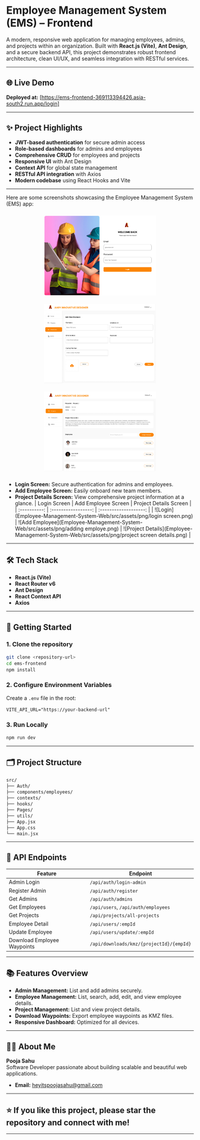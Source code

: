 # Employee Management System (EMS) – Frontend

A modern, responsive web application for managing employees, admins, and projects within an organization. Built with **React.js (Vite)**, **Ant Design**, and a secure backend API, this project demonstrates robust frontend architecture, clean UI/UX, and seamless integration with RESTful services.

---

## 🌐 Live Demo

**Deployed at:** [https://ems-frontend-369113394426.asia-south2.run.app/login]

---

## ✨ Project Highlights

- **JWT-based authentication** for secure admin access
- **Role-based dashboards** for admins and employees
- **Comprehensive CRUD** for employees and projects
- **Responsive UI** with Ant Design
- **Context API** for global state management
- **RESTful API integration** with Axios
- **Modern codebase** using React Hooks and Vite

---

Here are some screenshots showcasing the Employee Management System (EMS) app:

<div align="center">
   <img src="Employee-Management-System-Web/src/assets/png/login screen.png" alt="Login Screen" width="300" style="margin: 10px;"/>
   <img src="Employee-Management-System-Web/src/assets/png/adding employe.png" alt="Add Employee Screen" width="300" style="margin: 10px;"/>
   <img src="Employee-Management-System-Web/src/assets/png/project screen details.png" alt="Project Details Screen" width="300" style="margin: 10px;"/>
</div>

- **Login Screen:** Secure authentication for admins and employees.
- **Add Employee Screen:** Easily onboard new team members.
- **Project Details Screen:** View comprehensive project information at a glance.
  | Login Screen | Add Employee Screen | Project Details Screen |
  | :----------: | :-----------------: | :-------------------: |
  | ![Login](Employee-Management-System-Web/src/assets/png/login screen.png) | ![Add Employee](Employee-Management-System-Web/src/assets/png/adding employe.png) | ![Project Details](Employee-Management-System-Web/src/assets/png/project screen details.png) |

---

## 🛠️ Tech Stack

- **React.js (Vite)**
- **React Router v6**
- **Ant Design**
- **React Context API**
- **Axios**

---

## 🚀 Getting Started

### 1. Clone the repository

```bash
git clone <repository-url>
cd ems-frontend
npm install
```

### 2. Configure Environment Variables

Create a `.env` file in the root:

```
VITE_API_URL="https://your-backend-url"
```

### 3. Run Locally

```bash
npm run dev
```

---

## 🗂️ Project Structure

```
src/
├── Auth/
├── components/employees/
├── contexts/
├── hooks/
├── Pages/
├── utils/
├── App.jsx
├── App.css
└── main.jsx
```

---

## 🔗 API Endpoints

| Feature                     | Endpoint                                 |
| --------------------------- | ---------------------------------------- |
| Admin Login                 | `/api/auth/login-admin`                  |
| Register Admin              | `/api/auth/register`                     |
| Get Admins                  | `/api/auth/admins`                       |
| Get Employees               | `/api/users`, `/api/auth/employees`      |
| Get Projects                | `/api/projects/all-projects`             |
| Employee Detail             | `/api/users/:empId`                      |
| Update Employee             | `/api/users/update/:empId`               |
| Download Employee Waypoints | `/api/downloads/kmz/{projectId}/{empId}` |

---

## 📚 Features Overview

- **Admin Management:** List and add admins securely.
- **Employee Management:** List, search, add, edit, and view employee details.
- **Project Management:** List and view project details.
- **Download Waypoints:** Export employee waypoints as KMZ files.
- **Responsive Dashboard:** Optimized for all devices.

---

## 🙋‍♂️ About Me

**Pooja Sahu**  
Software Developer passionate about building scalable and beautiful web applications.

- **Email:** heyitspoojasahu@gmail.com

---

## ⭐️ If you like this project, please star the repository and connect with me!

---
